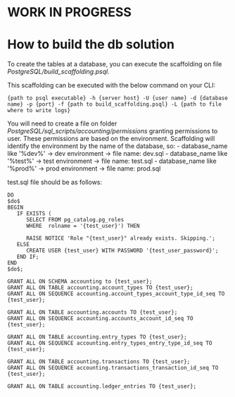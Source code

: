 # WORK IN PROGRESS
# How to build the db solution
To create the tables at a database, you can execute the scaffolding on file _PostgreSQL/build_scaffolding.psql_.

This scaffolding can be executed with the below command on your CLI:
```commandline
{path to psql executable} -h {server host} -U {user name} -d {database name} -p {port} -f {path to build_scaffolding.psql} -L {path to file where to write logs}
```

You will need to create a file on folder _PostgreSQL/sql_scripts/accounting/permissions_ granting permissions to user.
These permissions are based on the environment. Scaffolding will identify the environment by the name of the database, 
so:
    - database_name like '%dev%' -> dev environment -> file name: dev.sql
    - database_name like '%test%' -> test environment -> file name: test.sql
    - database_name like '%prod%' -> prod environment -> file name: prod.sql

test.sql file should be as follows:
```text
DO
$do$
BEGIN
   IF EXISTS (
      SELECT FROM pg_catalog.pg_roles
      WHERE  rolname = '{test_user}') THEN

      RAISE NOTICE 'Role "{test_user}" already exists. Skipping.';
   ELSE
      CREATE USER {test_user} WITH PASSWORD '{test_user_password}';
   END IF;
END
$do$;

GRANT ALL ON SCHEMA accounting to {test_user};
GRANT ALL ON TABLE accounting.account_types TO {test_user};
GRANT ALL ON SEQUENCE accounting.account_types_account_type_id_seq TO {test_user};

GRANT ALL ON TABLE accounting.accounts TO {test_user};
GRANT ALL ON SEQUENCE accounting.accounts_account_id_seq TO {test_user};

GRANT ALL ON TABLE accounting.entry_types TO {test_user};
GRANT ALL ON SEQUENCE accounting.entry_types_entry_type_id_seq TO {test_user};

GRANT ALL ON TABLE accounting.transactions TO {test_user};
GRANT ALL ON SEQUENCE accounting.transactions_transaction_id_seq TO {test_user};

GRANT ALL ON TABLE accounting.ledger_entries TO {test_user};
```